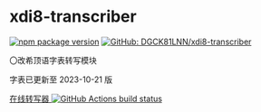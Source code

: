 # xdi8-transcriber

[![npm package version][npm-badge]][npm] [![GitHub: DGCK81LNN/xdi8-transcriber][gh-badge]][gh]

〇改希顶语字表转写模块

字表已更新至 2023-10-21 版

[在线转写器 ![GitHub Actions build status][actions-badge]][site]

[npm]: https://npmjs.org/package/xdi8-transcriber
[npm-badge]: https://img.shields.io/npm/v/xdi8-transcriber?label=xdi8-transcriber&logo=npm
[gh]: https://github.com/DGCK81LNN/xdi8-transcriber
[gh-badge]: https://img.shields.io/static/v1?label=GitHub&message=DGCK81LNN/xdi8-transcriber&color=lightgrey&logo=github
[site]: https://dgck81lnn.github.io/xdi8-transcriber/
[actions-badge]: https://img.shields.io/github/actions/workflow/status/DGCK81LNN/xdi8-transcriber/pages.yml?branch=main&logo=github-actions&logoColor=white
